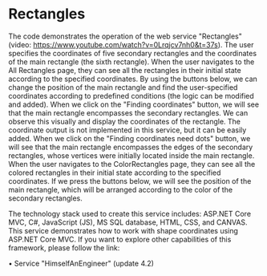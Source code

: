 # Rectangles
The code demonstrates the operation of the web service "Rectangles" (video: https://www.youtube.com/watch?v=0Lrqjcv7nh0&t=37s). 
The user specifies the coordinates of five secondary rectangles and the coordinates of the main rectangle (the sixth rectangle). 
When the user navigates to the All Rectangles page, they can see all the rectangles in their initial state according to the specified coordinates.
By using the buttons below, we can change the position of the main rectangle and find the user-specified coordinates according to predefined conditions (the logic can be modified and added). When we click on the "Finding coordinates" button, we will see that the main rectangle encompasses the secondary rectangles. We can observe this visually and display the coordinates of the rectangle. The coordinate output is not implemented in this service, but it can be easily added. 
When we click on the "Finding coordinates need dots" button, we will see that the main rectangle encompasses the edges of the secondary rectangles, whose vertices were initially located inside the main rectangle.
When the user navigates to the ColorRectangles page, they can see all the colored rectangles in their initial state according to the specified coordinates. If we press the buttons below, we will see the position of the main rectangle, which will be arranged according to the color of the secondary rectangles.


The technology stack used to create this service includes: ASP.NET Core MVC, C#, JavaScript (JS), MS SQL database, HTML, CSS, and CANVAS. 
This service demonstrates how to work with shape coordinates using ASP.NET Core MVC.
If you want to explore other capabilities of this framework, please follow the link:   

 • Service "HimselfAnEngineer" (update 4.2)  
